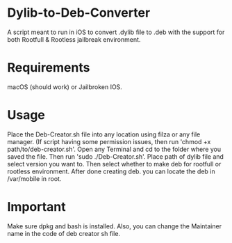 # Dylib-to-Deb-Converter
A script meant to run in iOS to convert .dylib file to .deb with the support for both Rootfull &amp; Rootless jailbreak environment.

# Requirements
macOS (should work) or Jailbroken IOS.

# Usage
Place the Deb-Creator.sh file into any location using filza or any file manager.
(If script having some permission issues, then run 'chmod +x path/to/deb-creator.sh'.
Open any Terminal and cd to the folder where you saved the file.
Then run 'sudo ./Deb-Creator.sh'.
Place path of dylib file and select version you want to.
Then select whether to make deb for rootfull or rootless environment.
After done creating deb. you can locate the deb in /var/mobile in root.

# Important
Make sure dpkg and bash is installed.
Also, you can change the Maintainer name in the code of deb creator sh file.
